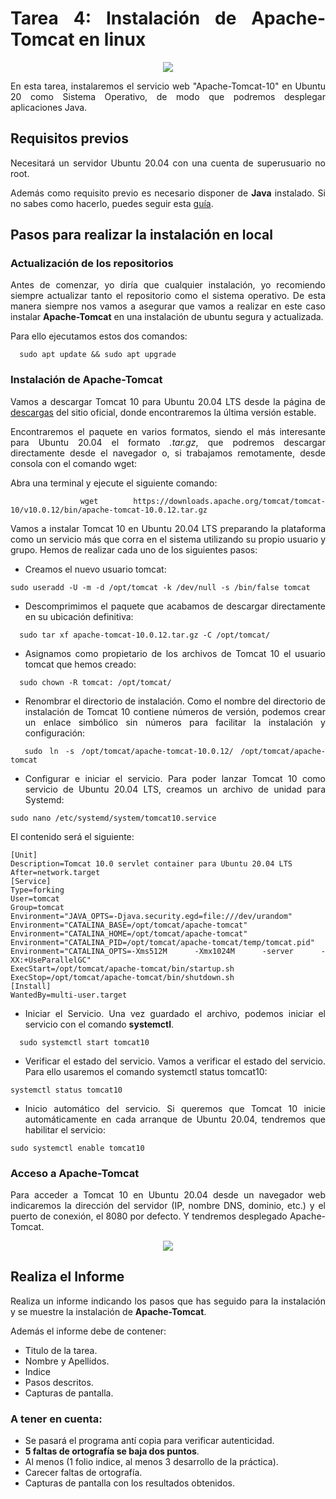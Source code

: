 <div align="justify">

# Tarea 4: Instalación de Apache-Tomcat en linux

<div align="center">
  <img src="http://tomcat.apache.org/res/images/tomcat.png"  />
</div>


  En esta tarea, instalaremos el servicio web "Apache-Tomcat-10" en Ubuntu 20 como Sistema Operativo, de modo que podremos desplegar aplicaciones Java.


## Requisitos previos

  Necesitará un servidor Ubuntu 20.04 con una cuenta de superusuario no root.

  Además como requisito previo es necesario disponer de __Java__ instalado. Si no sabes como hacerlo, puedes seguir esta [guía](../../../comun/JDK-md).

## Pasos para realizar la instalación en local

### Actualización de los repositorios

  Antes de comenzar, yo diría que cualquier instalación, yo recomiendo siempre actualizar tanto el repositorio como el sistema operativo. De esta manera siempre nos vamos a asegurar que vamos a realizar en este caso instalar __Apache-Tomcat__ en una instalación de ubuntu segura y actualizada.

  Para ello ejecutamos estos dos comandos:

```console
  sudo apt update && sudo apt upgrade
```

### Instalación de Apache-Tomcat

  Vamos a descargar Tomcat 10 para Ubuntu 20.04 LTS desde la página de [descargas](https://tomcat.apache.org/download-10.cgi) del sitio oficial, donde encontraremos la última versión estable.

  Encontraremos el paquete en varios formatos, siendo el más interesante para Ubuntu 20.04 el formato _.tar.gz_, que podremos descargar directamente desde el navegador o, si trabajamos remotamente, desde consola con el comando wget:

  Abra una terminal y ejecute el siguiente comando:

```console
  wget https://downloads.apache.org/tomcat/tomcat-10/v10.0.12/bin/apache-tomcat-10.0.12.tar.gz
```

  Vamos a instalar Tomcat 10 en Ubuntu 20.04 LTS preparando la plataforma como un servicio más que corra en el sistema utilizando su propio usuario y grupo. Hemos de realizar cada uno de los siguientes pasos:
  - Creamos el nuevo usuario tomcat:
```console
sudo useradd -U -m -d /opt/tomcat -k /dev/null -s /bin/false tomcat
```
  - Descomprimimos el paquete que acabamos de descargar directamente en su ubicación definitiva:
```console
  sudo tar xf apache-tomcat-10.0.12.tar.gz -C /opt/tomcat/
```
  - Asignamos como propietario de los archivos de Tomcat 10 el usuario tomcat que hemos creado:

  ```console
    sudo chown -R tomcat: /opt/tomcat/
  ```
  - Renombrar el directorio de instalación. Como el nombre del directorio de instalación de Tomcat 10 contiene números de versión, podemos crear un enlace simbólico sin números para facilitar la instalación y configuración:

  ```console
    sudo ln -s /opt/tomcat/apache-tomcat-10.0.12/ /opt/tomcat/apache-tomcat
  ```
  - Configurar e iniciar el servicio. Para poder lanzar Tomcat 10 como servicio de Ubuntu 20.04 LTS, creamos un archivo de unidad para Systemd:

  ```console
  sudo nano /etc/systemd/system/tomcat10.service
  ```

  El contenido será el siguiente:
  ```console
  [Unit]
  Description=Tomcat 10.0 servlet container para Ubuntu 20.04 LTS
  After=network.target
  [Service]
  Type=forking
  User=tomcat
  Group=tomcat
  Environment="JAVA_OPTS=-Djava.security.egd=file:///dev/urandom"
  Environment="CATALINA_BASE=/opt/tomcat/apache-tomcat"
  Environment="CATALINA_HOME=/opt/tomcat/apache-tomcat"
  Environment="CATALINA_PID=/opt/tomcat/apache-tomcat/temp/tomcat.pid"
  Environment="CATALINA_OPTS=-Xms512M -Xmx1024M -server -XX:+UseParallelGC"
  ExecStart=/opt/tomcat/apache-tomcat/bin/startup.sh
  ExecStop=/opt/tomcat/apache-tomcat/bin/shutdown.sh
  [Install]
  WantedBy=multi-user.target
```

  - Iniciar el Servicio. Una vez guardado el archivo, podemos iniciar el servicio con el comando __systemctl__.
  ```console
    sudo systemctl start tomcat10
  ```
  - Verificar el estado del servicio. Vamos a verificar el estado del servicio. Para ello usaremos el comando systemctl status tomcat10:
  ```console
  systemctl status tomcat10
  ```  
  - Inicio automático del servicio. Si queremos que Tomcat 10 inicie automáticamente en cada arranque de Ubuntu 20.04, tendremos que habilitar el servicio:
  ```console
  sudo systemctl enable tomcat10
  ```

### Acceso a Apache-Tomcat

Para acceder a Tomcat 10 en Ubuntu 20.04 desde un navegador web indicaremos la dirección del servidor (IP, nombre DNS, dominio, etc.) y el puerto de conexión, el 8080 por defecto. Y tendremos desplegado Apache-Tomcat.

<div align="center">
  <img src="https://www.tomares.es/sites/default/files/styles/915x430/public/2018082016063450809_.jpg?itok=ZoAdyoCq"  />
</div>

## Realiza el Informe

  Realiza un informe indicando los pasos que has seguido para la instalación y se muestre la instalación de __Apache-Tomcat__.

  Además el informe debe de contener:
   - Titulo de la tarea.
   - Nombre y Apellidos.
   - Indice
   - Pasos descritos.
   - Capturas de pantalla.

### A tener en cuenta:

  - Se pasará el programa antí copia para verificar autenticidad.
  - __5 faltas de ortografía se baja dos puntos__.
  - Al menos (1 folio indice, al menos 3 desarrollo de la práctica).
  - Carecer faltas de ortografía.
  - Capturas de pantalla con los resultados obtenidos.

</div>
